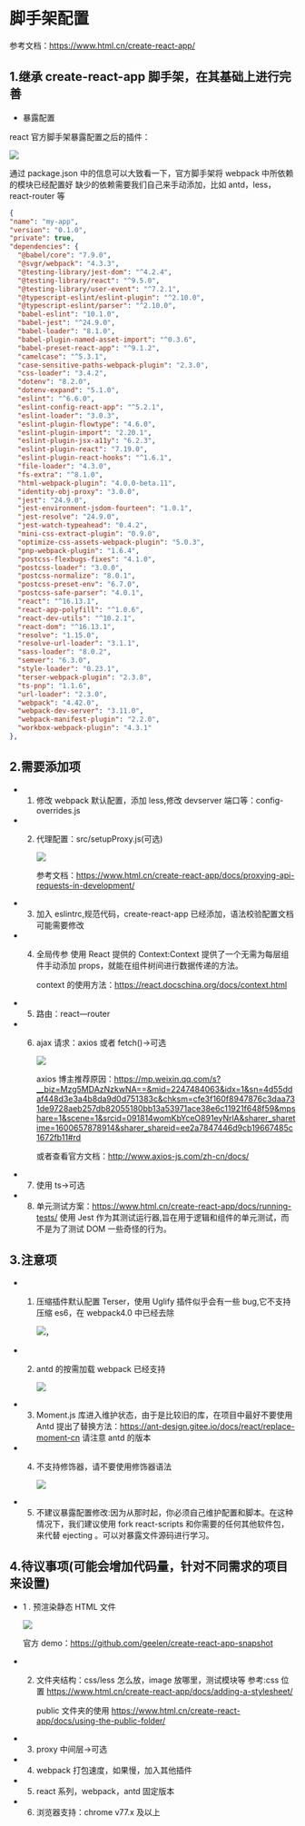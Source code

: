 # 脚手架配置

参考文档：https://www.html.cn/create-react-app/

## 1.继承 create-react-app 脚手架，在其基础上进行完善

-   暴露配置

react 官方脚手架暴露配置之后的插件：

![](img/after-eject.png)

通过 package.json 中的信息可以大致看一下，官方脚手架将 webpack 中所依赖的模块已经配置好
缺少的依赖需要我们自己来手动添加，比如 antd，less，react-router 等

```json
{
"name": "my-app",
"version": "0.1.0",
"private": true,
"dependencies": {
  "@babel/core": "7.9.0",
  "@svgr/webpack": "4.3.3",
  "@testing-library/jest-dom": "^4.2.4",
  "@testing-library/react": "^9.5.0",
  "@testing-library/user-event": "^7.2.1",
  "@typescript-eslint/eslint-plugin": "^2.10.0",
  "@typescript-eslint/parser": "^2.10.0",
  "babel-eslint": "10.1.0",
  "babel-jest": "^24.9.0",
  "babel-loader": "8.1.0",
  "babel-plugin-named-asset-import": "^0.3.6",
  "babel-preset-react-app": "^9.1.2",
  "camelcase": "^5.3.1",
  "case-sensitive-paths-webpack-plugin": "2.3.0",
  "css-loader": "3.4.2",
  "dotenv": "8.2.0",
  "dotenv-expand": "5.1.0",
  "eslint": "^6.6.0",
  "eslint-config-react-app": "^5.2.1",
  "eslint-loader": "3.0.3",
  "eslint-plugin-flowtype": "4.6.0",
  "eslint-plugin-import": "2.20.1",
  "eslint-plugin-jsx-a11y": "6.2.3",
  "eslint-plugin-react": "7.19.0",
  "eslint-plugin-react-hooks": "^1.6.1",
  "file-loader": "4.3.0",
  "fs-extra": "^8.1.0",
  "html-webpack-plugin": "4.0.0-beta.11",
  "identity-obj-proxy": "3.0.0",
  "jest": "24.9.0",
  "jest-environment-jsdom-fourteen": "1.0.1",
  "jest-resolve": "24.9.0",
  "jest-watch-typeahead": "0.4.2",
  "mini-css-extract-plugin": "0.9.0",
  "optimize-css-assets-webpack-plugin": "5.0.3",
  "pnp-webpack-plugin": "1.6.4",
  "postcss-flexbugs-fixes": "4.1.0",
  "postcss-loader": "3.0.0",
  "postcss-normalize": "8.0.1",
  "postcss-preset-env": "6.7.0",
  "postcss-safe-parser": "4.0.1",
  "react": "^16.13.1",
  "react-app-polyfill": "^1.0.6",
  "react-dev-utils": "^10.2.1",
  "react-dom": "^16.13.1",
  "resolve": "1.15.0",
  "resolve-url-loader": "3.1.1",
  "sass-loader": "8.0.2",
  "semver": "6.3.0",
  "style-loader": "0.23.1",
  "terser-webpack-plugin": "2.3.8",
  "ts-pnp": "1.1.6",
  "url-loader": "2.3.0",
  "webpack": "4.42.0",
  "webpack-dev-server": "3.11.0",
  "webpack-manifest-plugin": "2.2.0",
  "workbox-webpack-plugin": "4.3.1"
},
```

## 2.需要添加项

-   1. 修改 webpack 默认配置，添加 less,修改 devserver 端口等：config-overrides.js
-   2. 代理配置：src/setupProxy.js(可选)

        ![](img/%E4%BB%A3%E7%90%86%E9%85%8D%E7%BD%AE.png)

        参考文档：https://www.html.cn/create-react-app/docs/proxying-api-requests-in-development/

-   3. 加入 eslintrc,规范代码，create-react-app 已经添加，语法校验配置文档可能需要修改
-   4. 全局传参
       使用 React 提供的 Context:Context 提供了一个无需为每层组件手动添加 props，就能在组件树间进行数据传递的方法。

        context 的使用方法：https://react.docschina.org/docs/context.html

-   5. 路由：react—router
-   6. ajax 请求：axios 或者 fetch()->可选

        ![](img/ajax%E8%AF%B7%E6%B1%82%E6%96%B9%E6%A1%88.png)

        axios 博主推荐原因：https://mp.weixin.qq.com/s?__biz=Mzg5MDAzNzkwNA==&mid=2247484063&idx=1&sn=4d55ddaf448d3e3a4b8da9d0d751383c&chksm=cfe3f160f8947876c3daa731de9728aeb257db82055180bb13a53971ace38e6c11921f648f59&mpshare=1&scene=1&srcid=091814womKbYceO891eyNrlA&sharer_sharetime=1600657878914&sharer_shareid=ee2a7847446d9cb19667485c1672fb11#rd

        或者查看官方文档：http://www.axios-js.com/zh-cn/docs/

-   7. 使用 ts->可选
-   8. 单元测试方案：https://www.html.cn/create-react-app/docs/running-tests/
       使用 Jest 作为其测试运行器,旨在用于逻辑和组件的单元测试，而不是为了测试 DOM 一些奇怪的行为。

## 3.注意项

-   1. 压缩插件默认配置 Terser，使用 Uglify 插件似乎会有一些 bug,它不支持压缩 es6，在 webpack4.0 中已经去除

        ![](img/terser01.png)，

-   2. antd 的按需加载 webpack 已经支持

        ![](img/antd%E6%8C%89%E9%9C%80%E5%8A%A0%E8%BD%BD.png)

-   3. Moment.js 库进入维护状态，由于是比较旧的库，在项目中最好不要使用
       Antd 提出了替换方法：https://ant-design.gitee.io/docs/react/replace-moment-cn
       请注意 antd 的版本
-   4. 不支持修饰器，请不要使用修饰器语法

        ![](img/react%E4%BF%AE%E9%A5%B0%E5%99%A8.png)

-   5. 不建议暴露配置修改:因为从那时起，你必须自己维护配置和脚本。在这种情况下，我们建议使用 fork react-scripts 和你需要的任何其他软件包，来代替 ejecting 。可以对暴露文件源码进行学习。

## 4.待议事项(可能会增加代码量，针对不同需求的项目来设置)

-   1 . 预渲染静态 HTML 文件

    ![](img/html%E9%A2%84%E6%B8%B2%E6%9F%93.png)

    官方 demo：https://github.com/geelen/create-react-app-snapshot

-   2.  文件夹结构：css/less 怎么放，image 放哪里，测试模块等
        参考:css 位置 https://www.html.cn/create-react-app/docs/adding-a-stylesheet/

        public 文件夹的使用 https://www.html.cn/create-react-app/docs/using-the-public-folder/

-   3. proxy 中间层->可选
-   4. webpack 打包速度，如果慢，加入其他插件
-   5. react 系列，webpack，antd 固定版本
-   6. 浏览器支持：chrome v77.x 及以上
